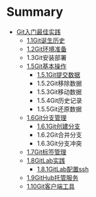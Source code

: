 # Summary

* [Git入门最佳实践](README.md)
   * [1.1Git诞生历史](11gitdan_sheng_li_shi.md)
   * [1.2Git环境准备](12githuan_jing_zhun_bei.md)
   * 1.3Git安装部署
   * [1.5Git基本操作](gitji_ben_cao_zuo.md)
       * [1.5.1Git提交数据](151gitti_jiao_shu_ju.md)
       * 1.5.2Git移除数据
       * 1.5.3Git移动数据
       * 1.5.4Git历史记录
       * 1.5.5Git还原数据
   * [1.6Git分支管理](16gitguan_li_fen_zhi_jie_gou.md)
       * [1.6.1Git创建分支](161gitchuang_jian_fen_zhi.md)
       * 1.6.2Git合并分支
       * 1.6.3Git分支冲突
   * [1.7Git标签管理](17gitbiao_qian_guan_li.md)
   * [1.8GitLab实践](18gitlabshi_jian.md)
       * [1.8.1GitLab配置ssh](181gitlabpei_zhi_ssh.md)
   * [1.9GitHub托管服务](19githubtuo_guan_fu_wu.md)
   * [1.10Git客户端工具](110gitke_hu_duan_gong_ju.md)


